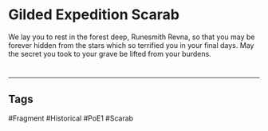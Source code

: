 # Gilded Expedition Scarab
We lay you to rest in the forest deep, Runesmith Revna, so that you may be forever hidden from the stars which so terrified you in your final days. May the secret you took to your grave be lifted from your burdens.

#
---
## Tags
#Fragment
#Historical 
#PoE1 
#Scarab 